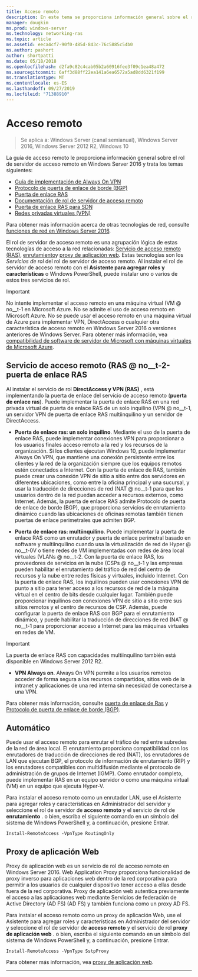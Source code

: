 ```yaml
---
title: Acceso remoto
description: En este tema se proporciona información general sobre el rol de servidor de acceso remoto en Windows Server 2016.
manager: dougkim
ms.prod: windows-server
ms.technology: networking-ras
ms.topic: article
ms.assetid: eeca4cf7-90f0-485d-843c-76c5885c54b0
ms.author: pashort
author: shortpatti
ms.date: 05/18/2018
ms.openlocfilehash: d2fa9c82c4cab05b2a60916fee3f09c1ea48a472
ms.sourcegitcommit: 6aff3d88ff22ea141a6ea6572a5ad8dd6321f199
ms.translationtype: MT
ms.contentlocale: es-ES
ms.lasthandoff: 09/27/2019
ms.locfileid: "71388910"
---
```

# <a name="remote-access"></a>Acceso remoto

>Se aplica a: Windows Server (canal semianual), Windows Server 2016, Windows Server 2012 R2, Windows 10

La guía de acceso remoto le proporciona información general sobre el rol de servidor de acceso remoto en Windows Server 2016 y trata los temas siguientes:

- [Guía de implementación de Always On VPN](vpn/always-on-vpn/deploy/always-on-vpn-deploy.md)
- [Protocolo de puerta de enlace de borde &#40;BGP&#41;](bgp/Border-Gateway-Protocol-BGP.md)
- [Puerta de enlace RAS](ras-gateway/RAS-Gateway.md) 
- [Documentación de rol de servidor de acceso remoto](ras/Remote-Access-Server-Role-Documentation.md)
- [Puerta de enlace RAS para SDN](../../networking/sdn/technologies/network-function-virtualization/RAS-Gateway-for-SDN.md)
- [Redes privadas virtuales (VPN)](vpn/vpn-top.md)
 
Para obtener más información acerca de otras tecnologías de red, consulte [funciones de red en Windows Server 2016](https://docs.microsoft.com/windows-server/networking/networking).

El rol de servidor de acceso remoto es una agrupación lógica de estas tecnologías de acceso a la red relacionadas: [Servicio de acceso remoto (RAS)](#bkmk_da), [enrutamiento](#bkmk_rras)y [proxy de aplicación web](#bkmk_proxy). Estas tecnologías son los *Servicios de rol* del rol de servidor de acceso remoto. Al instalar el rol de servidor de acceso remoto con el **Asistente para agregar roles y características** o Windows PowerShell, puede instalar uno o varios de estos tres servicios de rol.

>[!IMPORTANT]
>No intente implementar el acceso remoto en una máquina virtual \(VM @ no__t-1 en Microsoft Azure. No se admite el uso de acceso remoto en Microsoft Azure. No se puede usar el acceso remoto en una máquina virtual de Azure para implementar VPN, DirectAccess o cualquier otra característica de acceso remoto en Windows Server 2016 o versiones anteriores de Windows Server. Para obtener más información, vea [compatibilidad de software de servidor de Microsoft con máquinas virtuales de Microsoft Azure](https://support.microsoft.com/help/2721672/microsoft-server-software-support-for-microsoft-azure-virtual-machines).

## <a name="bkmk_da"></a>Servicio de acceso remoto \(RAS @ no__t-2-puerta de enlace RAS

Al instalar el servicio de rol **DirectAccess y VPN (RAS)** , está implementando la puerta de enlace del servicio de acceso remoto \(**puerta de enlace ras**\). Puede implementar la puerta de enlace RAS en una red privada virtual de puerta de enlace RAS de un solo inquilino \(VPN @ no__t-1, un servidor VPN de puerta de enlace RAS multiinquilino y un servidor de DirectAccess.

- **Puerta de enlace ras: un solo inquilino**. Mediante el uso de la puerta de enlace RAS, puede implementar conexiones VPN para proporcionar a los usuarios finales acceso remoto a la red y los recursos de la organización. Si los clientes ejecutan Windows 10, puede implementar Always On VPN, que mantiene una conexión persistente entre los clientes y la red de la organización siempre que los equipos remotos estén conectados a Internet. Con la puerta de enlace de RAS, también puede crear una conexión VPN de sitio a sitio entre dos servidores en diferentes ubicaciones, como entre la oficina principal y una sucursal, y usar la traducción de direcciones de red \(NAT @ no__t-1 para que los usuarios dentro de la red puedan acceder a recursos externos, como Internet. Además, la puerta de enlace RAS admite Protocolo de puerta de enlace de borde (BGP), que proporciona servicios de enrutamiento dinámico cuando las ubicaciones de oficinas remotas también tienen puertas de enlace perimetrales que admiten BGP.

- **Puerta de enlace ras: multiinquilino**. Puede implementar la puerta de enlace RAS como un enrutador y puerta de enlace perimetral basado en software y multiinquilino cuando usa la virtualización de red de Hyper @ no__t-0V o tiene redes de VM implementadas con redes de área local virtuales \(VLANs @ no__t-2. Con la puerta de enlace RAS, los proveedores de servicios en la nube \(CSPs @ no__t-1 y las empresas pueden habilitar el enrutamiento del tráfico de red del centro de recursos y la nube entre redes físicas y virtuales, incluido Internet. Con la puerta de enlace RAS, los inquilinos pueden usar conexiones VPN de punto a sitio para tener acceso a los recursos de red de la máquina virtual en el centro de bits desde cualquier lugar. También puede proporcionar inquilinos con conexiones VPN de sitio a sitio entre sus sitios remotos y el centro de recursos de CSP. Además, puede configurar la puerta de enlace RAS con BGP para el enrutamiento dinámico, y puede habilitar la traducción de direcciones de red \(NAT @ no__t-1 para proporcionar acceso a Internet para las máquinas virtuales en redes de VM.

>[!IMPORTANT]
> La puerta de enlace RAS con capacidades multiinquilino también está disponible en Windows Server 2012 R2.

- **VPN Always on**. Always On VPN permite a los usuarios remotos acceder de forma segura a los recursos compartidos, sitios web de la intranet y aplicaciones de una red interna sin necesidad de conectarse a una VPN. 

Para obtener más información, consulte [puerta de enlace de Ras](ras-gateway/RAS-Gateway.md) y [Protocolo de puerta de enlace de borde (BGP)](bgp/Border-Gateway-Protocol-BGP.md).

## <a name="bkmk_rras"></a>Automático

Puede usar el acceso remoto para enrutar el tráfico de red entre subredes de la red de área local. El enrutamiento proporciona compatibilidad con los enrutadores de traducción de direcciones de red (NAT), los enrutadores de LAN que ejecutan BGP, el protocolo de información de enrutamiento (RIP) y los enrutadores compatibles con multidifusión mediante el protocolo de administración de grupos de Internet (IGMP). Como enrutador completo, puede implementar RAS en un equipo servidor o como una máquina virtual (VM) en un equipo que ejecuta Hyper-V.

Para instalar el acceso remoto como un enrutador LAN, use el Asistente para agregar roles y características en Administrador del servidor y seleccione el rol de servidor de **acceso remoto** y el servicio de rol de **enrutamiento** . o bien, escriba el siguiente comando en un símbolo del sistema de Windows PowerShell y, a continuación, presione Entrar.

```  
Install-RemoteAccess -VpnType RoutingOnly
```  

## <a name="bkmk_proxy"></a>Proxy de aplicación Web

Proxy de aplicación web es un servicio de rol de acceso remoto en Windows Server 2016. Web Application Proxy proporciona funcionalidad de proxy inverso para aplicaciones web dentro de la red corporativa para permitir a los usuarios de cualquier dispositivo tener acceso a ellas desde fuera de la red corporativa. Proxy de aplicación web autentica previamente el acceso a las aplicaciones web mediante Servicios de federación de Active Directory (AD FS) (AD FS) y también funciona como un proxy AD FS.

Para instalar el acceso remoto como un proxy de aplicación Web, use el Asistente para agregar roles y características en Administrador del servidor y seleccione el rol de servidor de **acceso remoto** y el servicio de rol **proxy de aplicación web** . o bien, escriba el siguiente comando en un símbolo del sistema de Windows PowerShell y, a continuación, presione Entrar.  

```  
Install-RemoteAccess -VpnType SstpProxy  
```  

Para obtener más información, vea [proxy de aplicación web](https://technet.microsoft.com/windows-server-docs/identity/web-application-proxy/web-application-proxy-windows-server).


---